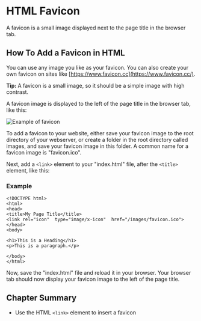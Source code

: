 # HTML  Favicon

A favicon is a small image displayed next to the page title in the browser tab.


## How To Add a Favicon in HTML

You can use any image you like as your favicon. You can also create your own favicon on sites like  [https://www.favicon.cc](https://www.favicon.cc/).

**Tip:**  A favicon is a small image, so it should be a simple image with high contrast.

A favicon image is displayed to the left of the page title in the browser tab, like this:

![Example of favicon](https://www.w3schools.com/html/img_favicon.png)

To add a favicon to your website, either save your favicon image to the root directory of your webserver, or create a folder in the root directory called images, and save your favicon image in this folder. A common name for a favicon image is "favicon.ico".

Next, add a  `<link>`  element to your "index.html" file, after the  `<title>`  element, like this:
### Example
```
<!DOCTYPE html>  
<html>  
<head>  
<title>My Page Title</title>  
<link rel="icon"  type="image/x-icon"  href="/images/favicon.ico">  
</head>  
<body>  
  
<h1>This is a Heading</h1>  
<p>This is a paragraph.</p>  
  
</body>  
</html>
```

Now, save the "index.html" file and reload it in your browser. Your browser tab should now display your favicon image to the left of the page title.

## Chapter Summary

-   Use the HTML  `<link>`  element to insert a favicon
